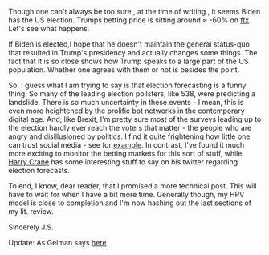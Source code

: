 Though one can't always be too sure,, at the time of writing , it seems Biden has the US election. Trumps betting price is sitting around ≈ -60% on [ftx](https://ftx.com/trade/TRUMP). Let's see what happens.

If Biden is elected,I hope that he doesn't maintain the general status-quo that resulted in Trump's presidency and actually changes some things. The fact that it is so close shows how Trump speaks to a large part of the US population. Whether one agrees with them or not is besides the point.

So, I guess what I am trying to say is that election forecasting is a funny thing. So many of the leading election pollsters, like 538, were predicting a landslide. There is so much uncertainty in these events - I mean, this is even more heightened by the prolific bot networks in the contemporary digital age. And, like Brexit, I'm pretty sure most of the surveys leading up to the election hardly ever reach the voters that matter - the people who are angry and disillusioned by politics. I find it quite frightening how little one can trust social media - see for [example](https://www.nature.com/articles/d41586-020-03034-5). In contrast, I've found it much more exciting to monitor the betting markets for this sort of stuff, while [Harry Crane](https://twitter.com/HarryDCrane) has some interesting stuff to say on his twitter regarding election forecasts.

To end, I know, dear reader, that I promised a more technical post. This will have to wait for when I have a bit more time. Generally though, my HPV model is close to completion and I'm now hashing out the last sections of my lit. review.

Sincerely
J.S.

Update: As Gelman says [here](https://statmodeling.stat.columbia.edu/2020/11/04/dont-kid-yourself-the-polls-messed-up-and-that-would-be-the-case-even-wed-forecasted-biden-losing-florida-and-only-barely-winning-the-electoral-college/)

